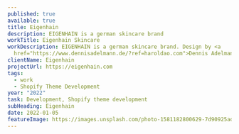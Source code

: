 ```yaml
---
published: true
available: true
title: Eigenhain
description: EIGENHAIN is a german skincare brand
workTitle: Eigenhain Skincare
workDescription: EIGENHAIN is a german skincare brand. Design by <a
  href="https://www.dennisadelmann.de/?ref=haroldao.com">Dennis Adelmann</a>
clientName: Eigenhain
projectUrl: https://eigenhain.com
tags:
  - work
  - Shopify Theme Development
year: "2022"
task: Development, Shopify theme development
subHeading: Eigenhain
date: 2022-01-05
featureImage: https://images.unsplash.com/photo-1581182800629-7d90925ad072?ixlib=rb-1.2.1&ixid=MnwxMjA3fDB8MHxwaG90by1wYWdlfHx8fGVufDB8fHx8&auto=format&fit=crop&w=1470&q=40
---
```

